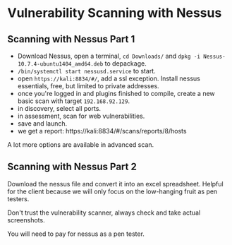 # Vulnerability Scanning with Nessus

## Scanning with Nessus Part 1

- Download Nessus, open a terminal, `cd Downloads/` and `dpkg -i Nessus-10.7.4-ubuntu1404_amd64.deb` to depackage.
- `/bin/systemctl start nessusd.service` to start.
- open `https://kali:8834/#/`, add a ssl exception. Install nessus essentials, free, but limited to private addresses.
- once you're logged in and plugins finished to compile, create a new basic scan with target `192.168.92.129`.
- in discovery, select all ports.
- in assessment, scan for web vulnerabilities.
- save and launch.
- we get a report: https://kali:8834/#/scans/reports/8/hosts

A lot more options are available in advanced scan.

## Scanning with Nessus Part 2

Download the nessus file and convert it into an excel spreadsheet. Helpful for the client because we will only focus on the low-hanging fruit as pen testers.

Don't trust the vulnerability scanner, always check and take actual screenshots.

You will need to pay for nessus as a pen tester.
